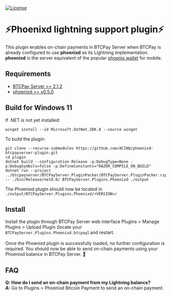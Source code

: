 [![License](https://img.shields.io/badge/license-Apache%202.0-blue.svg)](LICENSE)

# ⚡Phoenixd lightning support plugin⚡

This plugin enables on-chain payments in BTCPay Server when BTCPay is already configured to use **phoenixd** as its Lightning implementation.<br>
**phoenixd** is the server equivalent of the popular [phoenix wallet](https://github.com/ACINQ/phoenix) for mobile.

## Requirements
- [BTCPay Server >= 2.1.2](https://github.com/btcpayserver)
- [phoenixd >= v0.5.0](https://github.com/ACINQ/phoenixd)

## Build for Windows 11
If .NET is not yet installed:
```shell
winget install --id Microsoft.DotNet.SDK.8 --source winget
```
To build the plugin:
```shell
git clone --recurse-submodules https://github.com/ACINQ/phoenixd-btcpayserver-plugin.git
cd plugin
dotnet build --configuration Release -p:DebugType=None -p:DebugSymbols=false -p:DefineConstants="RAZOR_COMPILE_ON_BUILD"
dotnet run --project ../btcpayserver/BTCPayServer.PluginPacker/BTCPayServer.PluginPacker.csproj -- ./bin/Release/net8.0/ BTCPayServer.Plugins.Phoenixd ./output
```
The Phoenixd plugin should now be located in `./output/BTCPayServer.Plugins.Phoenixd/<VERSION>/`

## Install
Install the plugin through BTCPay Server web interface Plugins > Manage Plugins > Upload Plugin (locate your `BTCPayServer.Plugins.Phoenixd.btcpay`) and restart.<br><br>
Once the Phoenixd plugin is successfully loaded, no further configuration is required. You should now be able to send on-chain payments using your Phoenixd balance in BTCPay Server. 🚀

## FAQ
**Q: How do I send an on-chain payment from my Lightning balance?**<br>
**A:** Go to Plugins > Phoenixd Bitcoin Payment to send an on-chain payment.
